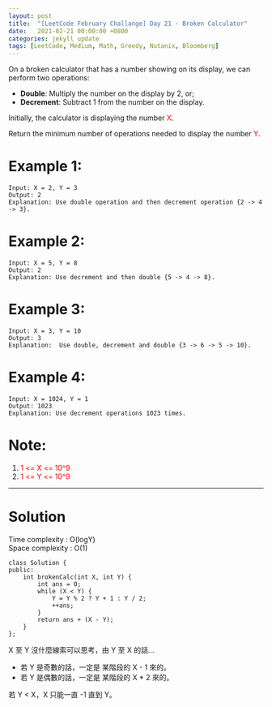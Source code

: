 ```yaml
---
layout: post
title:  "[LeetCode February Challange] Day 21 - Broken Calculator"
date:   2021-02-21 00:00:00 +0800
categories: jekyll update
tags: [LeetCode, Medium, Math, Greedy, Nutanix, Bloomberg]
---
```

On a broken calculator that has a number showing on its display, we can perform two operations:

- **Double**: Multiply the number on the display by 2, or;
- **Decrement**: Subtract 1 from the number on the display.

Initially, the calculator is displaying the number <font color="red">X</font>.

Return the minimum number of operations needed to display the number <font color="red">Y</font>.

# Example 1:

	Input: X = 2, Y = 3
	Output: 2
	Explanation: Use double operation and then decrement operation {2 -> 4 -> 3}.

# Example 2:

	Input: X = 5, Y = 8
	Output: 2
	Explanation: Use decrement and then double {5 -> 4 -> 8}.

# Example 3:

	Input: X = 3, Y = 10
	Output: 3
	Explanation:  Use double, decrement and double {3 -> 6 -> 5 -> 10}.

# Example 4:

	Input: X = 1024, Y = 1
	Output: 1023
	Explanation: Use decrement operations 1023 times.

# Note:

1. <font color="red">1 <= X <= 10^9</font>
2. <font color="red">1 <= Y <= 10^9</font>

______________________  

# Solution  

Time complexity : O(logY)  
Space complexity : O(1)  

	class Solution {
	public:
	    int brokenCalc(int X, int Y) {
	        int ans = 0;
	        while (X < Y) {
	            Y = Y % 2 ? Y + 1 : Y / 2;
	            ++ans;
	        }
	        return ans + (X - Y);
	    }
	};

X 至 Y 沒什麼線索可以思考，由 Y 至 X 的話…  
- 若 Y 是奇數的話，一定是 某階段的 X - 1 來的。
- 若 Y 是偶數的話，一定是 某階段的 X \* 2 來的。

若 Y < X，X 只能一直 -1 直到 Y。